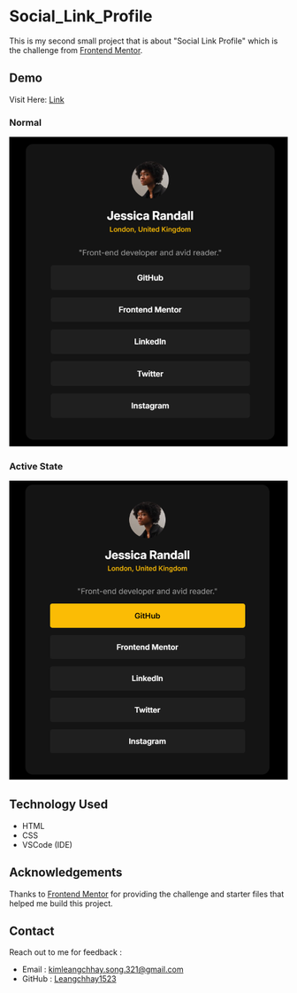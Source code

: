 # Social_Link_Profile
This is my second small project that is about "Social Link Profile" which is the challenge from <a href="https://www.frontendmentor.io/home" target="_blank">Frontend Mentor</a>.

## Demo
Visit Here: <a href="" target="_blank">Link</a>

### Normal
<img src="Images/Demo.png" alt="Normal Demo">

### Active State
<img src="Images/Demo Active.png" alt="Demo Active State">

## Technology Used
- HTML
- CSS
- VSCode (IDE)

## Acknowledgements
Thanks to [Frontend Mentor](https://www.frontendmentor.io/) for providing the challenge and starter files that helped me build this project.

## Contact
Reach out to me for feedback :
- Email : [kimleangchhay.song.321@gmail.com](mailto:kimleangchhay.song.321@gmail.com)
- GitHub : [Leangchhay1523](https://github.com/Leangchhay1523)


